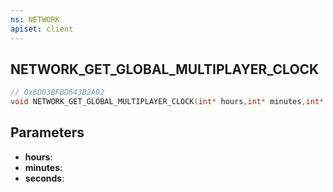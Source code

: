 ```yaml
---
ns: NETWORK
apiset: client
---
```

## NETWORK_GET_GLOBAL_MULTIPLAYER_CLOCK

```c
// 0x6D03BFBD643B2A02
void NETWORK_GET_GLOBAL_MULTIPLAYER_CLOCK(int* hours,int* minutes,int* seconds);
```


## Parameters
* **hours**:
* **minutes**:
* **seconds**: